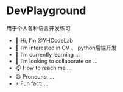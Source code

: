 # DevPlayground
用于个人各种语言开发练习
- 👋 Hi, I’m @YHCodeLab
- 👀 I’m interested in CV 、 python后端开发
- 🌱 I’m currently learning ...
- 💞️ I’m looking to collaborate on ...
- 📫 How to reach me ...
- 😄 Pronouns: ...
- ⚡ Fun fact: ...
